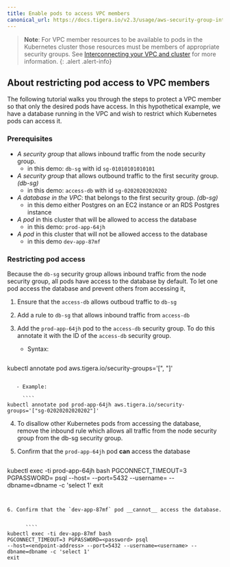```yaml
---
title: Enable pods to access VPC members
canonical_url: https://docs.tigera.io/v2.3/usage/aws-security-group-integration/pod-access
---
```


> **Note**: For VPC member resources to be available to pods in the Kubernetes cluster those
> resources must be members of appropriate security groups.  See
> [Interconnecting your VPC and cluster]({{site.baseurl}}/security/aws-security-group-integration/interconnection)
> for more information.
{: .alert .alert-info}


## About restricting pod access to VPC members
The following tutorial walks you through the steps to protect a VPC member so that only the desired pods have access. In this hypothetical example, we have a database running in the VPC and wish to restrict which Kubernetes pods can access it.

### Prerequisites
- *A security group* that allows inbound traffic from the node security group.
  - in this demo: `db-sg` with id `sg-01010101010101`
- *A security group* that allows outbound traffic to the first security group. *(db-sg)*
  - in this demo: `access-db` with id `sg-02020202020202`
- *A database in the VPC*: that belongs to the first security group. *(db-sg)*
  - in this demo either Postgres on an EC2 instance or an RDS Postgres instance
- *A pod* in this cluster that will be allowed to access the database
  - in this demo: `prod-app-64jh`
- *A pod* in this cluster that will not be allowed access to the database
  - in this demo `dev-app-87mf`


### Restricting pod access

Because the `db-sg` security group allows inbound traffic from the node security group, all pods have access to the database by default. To let one pod access the database and prevent others from accessing it,

1. Ensure that the `access-db` allows outboud traffic to `db-sg`

2. Add a rule to `db-sg` that allows inbound traffic from `access-db`

3. Add the `prod-app-64jh` pod to the `access-db` security group. To do this annotate it with the ID of the `access-db` security group.

   - Syntax:

     ````
kubectl annotate pod <pod-name> aws.tigera.io/security-groups='["<sg-id>, <sg-id>"]'
````

   - Example:

     ````
kubectl annotate pod prod-app-64jh aws.tigera.io/security-groups='["sg-02020202020202"]'
````

4. To disallow other Kubernetes pods from accessing the database, remove the inbound rule which allows all traffic from the node security group from the db-sg security group.


5. Confirm that the `prod-app-64jh` pod __can__ access the database

      ````
kubectl exec -ti prod-app-64jh bash
PGCONNECT_TIMEOUT=3 PGPASSWORD=<password> psql
--host=<endpoint-address> --port=5432 --username=<username> --dbname=dbname -c 'select 1'
exit
````


6. Confirm that the `dev-app-87mf` pod __cannot__ access the database.


      ````
kubectl exec -ti dev-app-87mf bash
PGCONNECT_TIMEOUT=3 PGPASSWORD=<password> psql
--host=<endpoint-address> --port=5432 --username=<username> --dbname=dbname -c 'select 1'
exit
````


